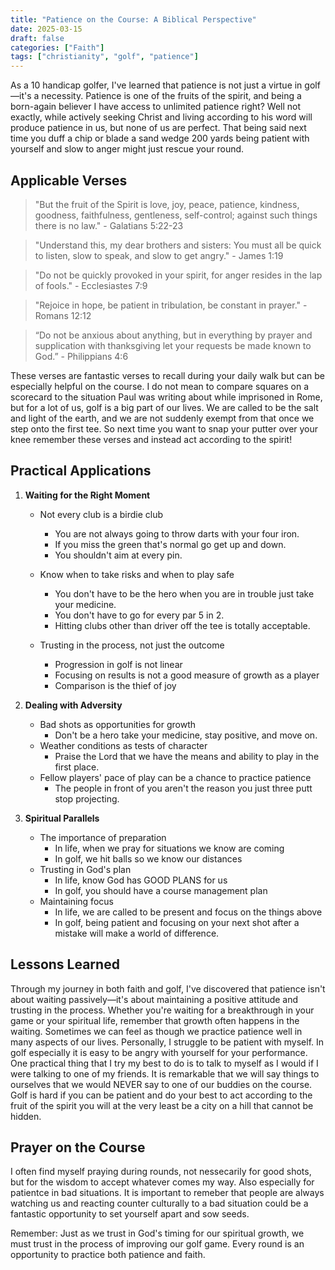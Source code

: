 ```yaml
---
title: "Patience on the Course: A Biblical Perspective"
date: 2025-03-15
draft: false
categories: ["Faith"]
tags: ["christianity", "golf", "patience"]
---
```


As a 10 handicap golfer, I've learned that patience is not just a virtue in golf—it's a necessity. Patience is one of the fruits of the spirit, and being a born-again believer I have access to unlimited patience right? Well not exactly, while actively seeking Christ and living according to his word will produce patience in us, but none of us are perfect. That being said next time you duff a chip or blade a sand wedge 200 yards being patient with yourself and slow to anger might just rescue your round.

## Applicable Verses

> "But the fruit of the Spirit is love, joy, peace, patience, kindness, goodness, faithfulness, gentleness, self-control; against such things there is no law." - Galatians 5:22-23

> "Understand this, my dear brothers and sisters: You must all be quick to listen, slow to speak, and slow to get angry." - James 1:19

> "Do not be quickly provoked in your spirit, for anger resides in the lap of fools." - Ecclesiastes 7:9

> "Rejoice in hope, be patient in tribulation, be constant in prayer." - Romans 12:12

> “Do not be anxious about anything, but in everything by prayer and supplication with thanksgiving let your requests be made known to God.” - Philippians 4:6

These verses are fantastic verses to recall during your daily walk but can be especially helpful on the course. I do not mean to compare squares on a scorecard to the situation Paul was writing about while imprisoned in Rome, but for a lot of us, golf is a big part of our lives. We are called to be the salt and light of the earth, and we are not suddenly exempt from that once we step onto the first tee. So next time you want to snap your putter over your knee remember these verses and instead act according to the spirit!

## Practical Applications

1. **Waiting for the Right Moment**

   - Not every club is a birdie club

     - You are not always going to throw darts with your four iron.
     - If you miss the green that's normal go get up and down.
     - You shouldn't aim at every pin.

   - Know when to take risks and when to play safe

     - You don't have to be the hero when you are in trouble just take your medicine.
     - You don't have to go for every par 5 in 2.
     - Hitting clubs other than driver off the tee is totally acceptable.

   - Trusting in the process, not just the outcome

     - Progression in golf is not linear
     - Focusing on results is not a good measure of growth as a player
     - Comparison is the thief of joy

2. **Dealing with Adversity**

   - Bad shots as opportunities for growth
     - Don't be a hero take your medicine, stay positive, and move on.
   - Weather conditions as tests of character
     - Praise the Lord that we have the means and ability to play in the first place.
   - Fellow players' pace of play can be a chance to practice patience
     - The people in front of you aren't the reason you just three putt stop projecting.

3. **Spiritual Parallels**
   - The importance of preparation
     - In life, when we pray for situations we know are coming
     - In golf, we hit balls so we know our distances
   - Trusting in God's plan
     - In life, know God has GOOD PLANS for us
     - In golf, you should have a course management plan
   - Maintaining focus
     - In life, we are called to be present and focus on the things above
     - In golf, being patient and focusing on your next shot after a mistake will make a world of difference.

## Lessons Learned

Through my journey in both faith and golf, I've discovered that patience isn't about waiting passively—it's about maintaining a positive attitude and trusting in the process. Whether you're waiting for a breakthrough in your game or your spiritual life, remember that growth often happens in the waiting. Sometimes we can feel as though we practice patience well in many aspects of our lives. Personally, I struggle to be patient with myself. In golf especially it is easy to be angry with yourself for your performance. One practical thing that I try my best to do is to talk to myself as I would if I were talking to one of my friends. It is remarkable that we will say things to ourselves that we would NEVER say to one of our buddies on the course. Golf is hard if you can be patient and do your best to act according to the fruit of the spirit you will at the very least be a city on a hill that cannot be hidden.

## Prayer on the Course

I often find myself praying during rounds, not nessecarily for good shots, but for the wisdom to accept whatever comes my way. Also especially for patientce in bad situations. It is important to remeber that people are always watching us and reacting counter culturally to a bad situation could be a fantastic opportunity to set yourself apart and sow seeds.

Remember: Just as we trust in God's timing for our spiritual growth, we must trust in the process of improving our golf game. Every round is an opportunity to practice both patience and faith.
